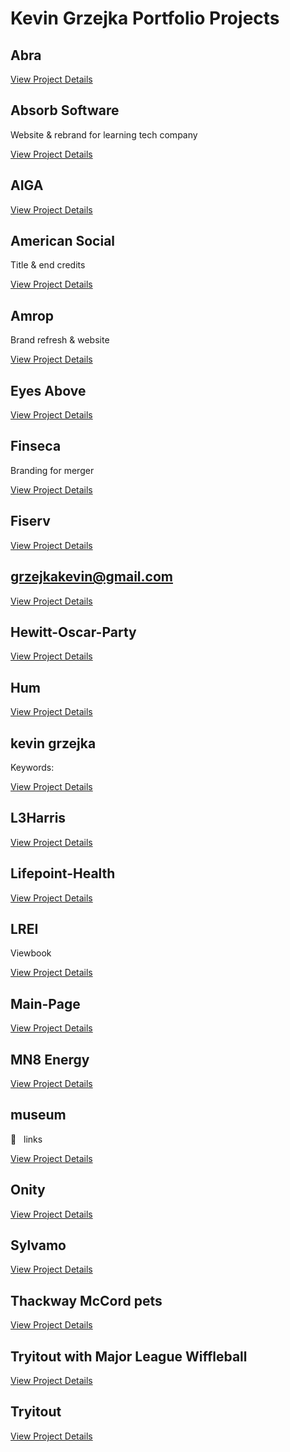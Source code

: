 # Kevin Grzejka Portfolio Projects

## Abra
[View Project Details](./projects/abra/info.md)

## Absorb Software
Website & rebrand for learning tech company

[View Project Details](./projects/absorb_software/info.md)

## AIGA
[View Project Details](./projects/aiga/info.md)

## American Social
Title & end credits

[View Project Details](./projects/american_social/info.md)

## Amrop
Brand refresh & website

[View Project Details](./projects/amrop/info.md)

## Eyes Above
[View Project Details](./projects/eyes_above/info.md)

## Finseca
Branding for merger

[View Project Details](./projects/finseca/info.md)

## Fiserv
[View Project Details](./projects/fiserv/info.md)

## grzejkakevin@gmail.com
[View Project Details](./projects/grzejkakevin_gmail.com/info.md)

## Hewitt-Oscar-Party
[View Project Details](./projects/hewitt_oscar_party/info.md)

## Hum
[View Project Details](./projects/hum/info.md)

## kevin grzejka
Keywords:

[View Project Details](./projects/kevin_grzejka/info.md)

## L3Harris
[View Project Details](./projects/l3harris/info.md)

## Lifepoint-Health
[View Project Details](./projects/lifepoint_health/info.md)


## LREI
Viewbook

[View Project Details](./projects/lrei/info.md)

## Main-Page
[View Project Details](./projects/main_page/info.md)

## MN8 Energy
[View Project Details](./projects/mn8_energy/info.md)

## museum
︎   links

[View Project Details](./projects/museum/info.md)

## Onity
[View Project Details](./projects/onity/info.md)

## Sylvamo
[View Project Details](./projects/sylvamo/info.md)

## Thackway McCord pets
[View Project Details](./projects/thackway_mccord_pets/info.md)

## Tryitout with Major League Wiffleball
[View Project Details](./projects/tryitout_with_major_league_wiffleball/info.md)

## Tryitout
[View Project Details](./projects/tryitout/info.md)

